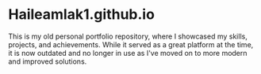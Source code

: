 # Haileamlak1.github.io
This is my old personal portfolio repository, where I showcased my skills, projects, and achievements. While it served as a great platform at the time, it is now outdated and no longer in use as I've moved on to more modern and improved solutions.
